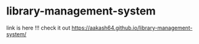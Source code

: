# library-management-system
link is here !!! 
check it out https://aakash64.github.io/library-management-system/
